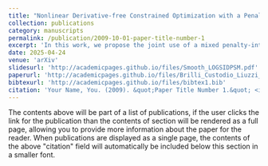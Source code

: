 ```yaml
---
title: "Nonlinear Derivative-free Constrained Optimization with a Penalty-Interior Point Method and Direct Search"
collection: publications
category: manuscripts
permalink: /publication/2009-10-01-paper-title-number-1
excerpt: 'In this work, we propose the joint use of a mixed penalty-interior point method and direct search, for addressing nonlinearly constrained derivative-free optimization problems. A merit function is considered, wherein the set of nonlinear inequality constraints is divided into two groups: one treated with a logarithmic barrier approach, and another, along with the equality constraints, addressed using a penalization term. This strategy, is adapted and incorporated into a direct search method, enabling the effective handling of general nonlinear constraints. Convergence to KKT-stationary points is established under continuous differentiability assumptions, without requiring any kind of convexity. Using CUTEst test problems, numerical experiments demonstrate the robustness, efficiency, and overall effectiveness of the proposed method, when compared with state-of-the-art solvers.'
date: 2025-04-24
venue: 'arXiv'
slidesurl: 'http://academicpages.github.io/files/Smooth_LOGSIDPSM.pdf'
paperurl: 'http://academicpages.github.io/files/Brilli_Custodio_Liuzzi_Silva_2025.pdf'
bibtexurl: 'http://academicpages.github.io/files/bibtex1.bib'
citation: 'Your Name, You. (2009). &quot;Paper Title Number 1.&quot; <i>Journal 1</i>. 1(1).'
---
```

The contents above will be part of a list of publications, if the user clicks the link for the publication than the contents of section will be rendered as a full page, allowing you to provide more information about the paper for the reader. When publications are displayed as a single page, the contents of the above "citation" field will automatically be included below this section in a smaller font.
